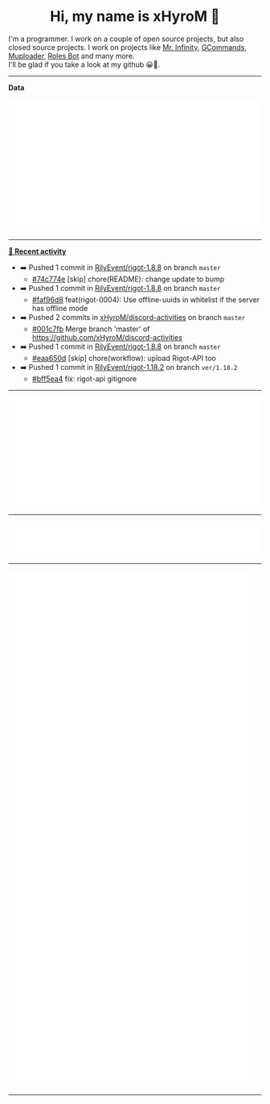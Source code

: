 <p align="center">
    <!-- <img src="https://avatars.githubusercontent.com/u/56601352" width="192" alt="hyro's pfp" /> -->
    <h1 align="center">Hi, my name is xHyroM 👋</h1>
</p>

I'm a programmer. I work on a couple of open source projects, but also closed source projects. I work on projects like [Mr. Infinity](https://discord.com/oauth2/authorize?client_id=720321585625694239&scope=bot%20applications.commands&permissions=8&redirect_uri=https://blobs.gq/imanager&prompt=consent&response_type=code), [GCommands](https://github.com/Garlic-Team/GCommands), [Muploader](https://github.com/xHyroM/Muploder), [Roles Bot](https://github.com/xHyroM/roles-bot) and many more.  
I'll be glad if you take a look at my github 😀👀.

___
**Data**

<img src="https://github.com/xHyroM/xHyroM/blob/master/.cache/base.svg">

___

**[📰 Recent activity](https://github.com/xHyroM)**
* ➡️ Pushed 1 commit in [RilyEvent/rigot-1.8.8](https://github.com/RilyEvent/rigot-1.8.8) on branch `master`
  * [#74c774e](https://github.com/RilyEvent/rigot-1.8.8/commit/74c774e) [skip] chore(README): change update to bump
* ➡️ Pushed 1 commit in [RilyEvent/rigot-1.8.8](https://github.com/RilyEvent/rigot-1.8.8) on branch `master`
  * [#faf96d8](https://github.com/RilyEvent/rigot-1.8.8/commit/faf96d8) feat(rigot-0004): Use offline-uuids in whitelist if the server has offline mode
* ➡️ Pushed 2 commits in [xHyroM/discord-activities](https://github.com/xHyroM/discord-activities) on branch `master`
  * [#001c7fb](https://github.com/xHyroM/discord-activities/commit/001c7fb) Merge branch &#39;master&#39; of https://github.com/xHyroM/discord-activities
* ➡️ Pushed 1 commit in [RilyEvent/rigot-1.8.8](https://github.com/RilyEvent/rigot-1.8.8) on branch `master`
  * [#eaa650d](https://github.com/RilyEvent/rigot-1.8.8/commit/eaa650d) [skip] chore(workflow): upload Rigot-API too
* ➡️ Pushed 1 commit in [RilyEvent/rigot-1.18.2](https://github.com/RilyEvent/rigot-1.18.2) on branch `ver/1.18.2`
  * [#bff5ea4](https://github.com/RilyEvent/rigot-1.18.2/commit/bff5ea4) fix: rigot-api gitignore


___

<img src="https://github.com/xHyroM/xHyroM/blob/master/.cache/isocalendar.svg">

___

<img src="https://github.com/xHyroM/xHyroM/blob/master/.cache/languages.svg">

___

<img src="https://github.com/xHyroM/xHyroM/blob/master/.cache/achievements.svg">

___
